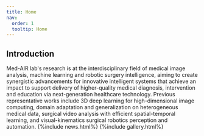 ```yaml
---
title: Home
nav:
  order: 1
  tooltip: Home
---
```


<!-- # The Med-AIR Lab -->
## Introduction
Med-AIR lab's research is at the interdisciplinary field of medical image analysis, machine learning and robotic surgery intelligence, aiming to create synergistic advancements for innovative intelligent systems that achieve an impact to support delivery of higher-quality medical diagnosis, intervention and education via next-generation healthcare technology. Previous representative works include 3D deep learning for high-dimensional image computing, domain adaptation and generalization on heterogeneous medical data, surgical video analysis with efficient spatial-temporal learning, and visual-kinematics surgical robotics perception and automation.
{%include news.html%}
{%include gallery.html%}